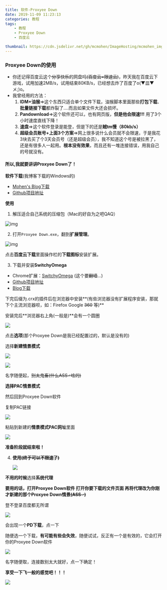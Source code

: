 ```yaml
---
title: 软件-Proxyee Down
date: 2019-11-09 11:23:13
categories: 教程
tags:
	- 教程
	- Proxyee Down
	- 百度云

thumbnail: https://cdn.jsdelivr.net/gh/mcmohen/ImageHosting/mcmohen_imgmcmohen_imgteacher.jpg
---
```


### Proxyee Down的使用

<!--more-->

- 你还记得百度云这个~~分享快乐~~的网盘吗~~(百度云=限速云)~~，昨天我在百度云下游戏，试用加速2MB/s，试用结束80KB/s，已经想去炸了百度了o(▼皿▼メ;)o。
- 我曾经用的方法：
  1. **IDM+油猴**⇒这个东西只适合单个文件下载，油猴脚本里面那些**打包下载**、**批量链接下载**都炸裂了….而且如果文件大还会损坏。
  2. **Pandownload**⇒这个软件还可以，也有网页版，**但是他会限速!!!** 用了3个小时速度直线下降！
  3. **速盘**⇒这个软件登录是能登，但是下的还是**贼tm慢（80kb/s）**
  4. **超级会员账号+上面3个方案**⇒网上很多说什么会员就不会限速，于是我花3块去买了个3天会员号（还是超级会员），我不知道这个号是被拉黑了，还是有很多人一起用。**根本没有效果**，而且还有一堆连接错误，用我自己的号就没有。

#### 所以,我就要讲讲Proxyee Down了！

**软件下载**(我博客下载的Windows的)

- [Mohen's Blog下载](http://mcmohen.top/?/%E5%B7%A5%E5%85%B7/%E3%80%90%E7%99%BE%E5%BA%A6%E7%BD%91%E7%9B%98%E4%B8%8B%E8%BD%BD%E5%B7%A5%E5%85%B7%E3%80%91Proxyee%20Down.3.4.windows.x64.7z)
- [Github项目地址](https://github.com/proxyee-down-org/proxyee-down)


**使用**

1. 解压适合自己系统的压缩包（Mac的好自为之吧QAQ）

![img](https://cdn.jsdelivr.net/gh/mcmohen/ImageHosting/mcmohen_img20191109113913.png)

2. 打开`Proxyee Down.exe`，翻到**扩展管理**。

![img](https://cdn.jsdelivr.net/gh/mcmohen/ImageHosting/mcmohen_img20191109114123.png)

 点击**百度云下载**里面操作栏的**下载图标**安装扩展。

3. 下载并安装**SwitchyOmega**

- Chrome扩展：[SwitchyOmega](https://github.com/FelisCatus/SwitchyOmega/releases/download/v2.5.20/SwitchyOmega_Chromium.crx) (这个要~~翻墙~~...)
- [Github项目地址]( https://github.com/FelisCatus/SwitchyOmega/releases )
- [Blog下载](http://mcmohen.top/?/%E6%8F%92%E4%BB%B6/SwitchyOmega_Chromium.crx)

下完后缀为.crx的插件后在浏览器中安装**(有些浏览器没有扩展程序安装，那就下个主流浏览器呗，如：Firefox Google ~~360~~ 等)**

安装完后**浏览器右上角(一般是)**会有一个圆圈

![](https://cdn.jsdelivr.net/gh/mcmohen/ImageHosting/mcmohen_img20191109115218.png)

点击**选项**(那个Proxyee Down是我已经配置过的，默认是没有的)

选择**新建情景模式**

![](https://cdn.jsdelivr.net/gh/mcmohen/ImageHosting/mcmohen_img20191109115428.png)



![](https://cdn.jsdelivr.net/gh/mcmohen/ImageHosting/mcmohen_img20191109115604.png)



名字随便起，~~别太鬼畜(什么ASS♂啥的)~~

**选择PAC情景模式**



然后回到Proxyee Down软件

复制PAC链接

![](https://cdn.jsdelivr.net/gh/mcmohen/ImageHosting/mcmohen_img20191109115834.png)

粘贴到新建的**情景模式PAC网址**里面

![](https://cdn.jsdelivr.net/gh/mcmohen/ImageHosting/mcmohen_img20191109120058.png)



**准备阶段就结束啦！**



4. **使用~~(终于可以不限速了)~~**

   ![](https://cdn.jsdelivr.net/gh/mcmohen/ImageHosting/mcmohen_imgPROXYEE.PNG)

**不用的时候**选择**系统代理**

**要用的话，打开Proxyee Down软件 打开你要下载的文件页面 再将代理改为你刚才新建的那个Proxyee Down情景~~(ASS♂)~~**

登不登录百度都无所谓

![](https://cdn.jsdelivr.net/gh/mcmohen/ImageHosting/mcmohen_img20191109121119.png)

会出现一个**PD下载**，点一下

随便选一个下载，**有可能有些会失效**，随便试试，反正有一个是有效的，它会打开你的Proxyee Down软件

![](https://cdn.jsdelivr.net/gh/mcmohen/ImageHosting/mcmohen_img20191109121912.png)

名字随便取，连接数别太大就好，点一下确定！

**享受一下飞一般的感觉吧！！！**

![](https://cdn.jsdelivr.net/gh/mcmohen/ImageHosting/mcmohen_img5d4ea2d66fa26.jpg)